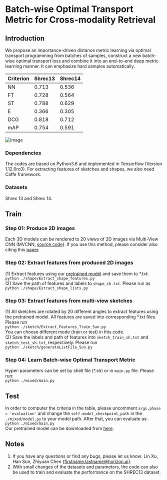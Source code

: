 # Batch-wise Optimal Transport Metric for Cross-modality Retrieval

## Introduction
We propose an importance-driven distance metric learning via optimal transport programming from batches of samples, construct a new batch-wise optimal transport loss and combine it into an end-to-end deep metric learning manner. It can emphasize hard samples automatically.

| Criterion | Shrec13 | Shrec14 |
| --- | -- | -- |
| NN | 0.713 |  0.536 |
| FT | 0.728 |  0.564 |
| ST | 0.788 |  0.629 |
| E | 0.366 |  0.305 |
| DCG | 0.818 | 0.712 |
| mAP | 0.754 | 0.591 |

![image](https://github.com/IAAI-CVResearchGroup/Batch-wise-Optimal-Transport-Metric/tree/master/shrec14/imgs)

### Dependencies
The codes are based on Python3.6 and implemented in Tensorflow (Version 1.12.0rc0). For extracting features of sketches and shapes, we also need Caffe framework.

### Datasets
Shrec 13 and Shrec 14.

## Train

### Step 01: Produce 2D images
Each 3D models can be rendered to 20 views of 2D images via Multi-View CNN (MVCNN, [source code](https://github.com/suhangpro/mvcnn)). If you use this method, please consider also citing this [paper](http://vis-www.cs.umass.edu/mvcnn/docs/su15mvcnn.pdf).

### Step 02: Extract features from produced 2D images
(1) Extract features using our [pretrained model](https://drive.google.com/drive/folders/1Scc4mwJSWXvnbptj1ZKLjxpTIpZw2toe?usp=sharing) and save them to *.txt:  
`python ./shape/Extract_shape_features.py`  
(2) Save the path of features and labels to `shape_sh.txt`. Please run as  
`python ./shape/Extract_shape_lists.py`

### Step 03: Extract features from multi-view sketches
(1) All sketches are rotated by 20 different angles to extract features using the pretrained model. All features are saved into corresponding *.txt files. Please run  
`python ./sketch/Extract_Features_Train_Sun.py`  
You can choose different mode (train or test) in this code.  
(2) Save the labels and path of features into `sketch_train_sh.txt` and `sketch_test_sh.txt`, respectively. Please run  
`python ./sketch/generateListFile_Sun.py`  

### Step 04: Learn Batch-wise Optimal Transport Metric 
Hyper-parameters can be set by shell file (*.sh) or in `main.py` file. Please run:  
`python ./mixed/main.py`

## Test
In order to computer the criteria in the table, please uncomment `args.phase = 'evaluation'` and change the `self.model_checkpoint_path` in the `./mixed/model.py` to your model path. After that, you can evaluate as:  
`python ./mixed/main.py`  
Our pretrained model can be downloaded from [here](https://drive.google.com/drive/folders/1auvPSuElF_kPlZdMeEHV9sZ6H-2CaDxu?usp=sharing).

## Notes
1. If you have any questions or find any bugs, please let us know: Lin Xu, Han Sun, Zhiyuan Chen {firstname.lastname@horizon.ai}.  
2. With small changes of the datasets and parameters, the code can also be used to train and evaluate the performance on the SHREC13 dataset.
